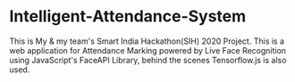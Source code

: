 # Intelligent-Attendance-System

This is My & my team's Smart India Hackathon(SIH) 2020 Project.
This is a web application for Attendance Marking powered by Live Face Recognition using JavaScript's FaceAPI Library, behind the scenes Tensorflow.js is also used.
